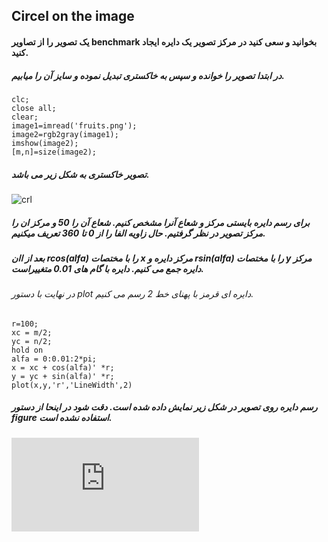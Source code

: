 ## Circel on the image
#### یک تصویر را از تصاویر benchmark بخوانید و سعی کنید در مرکز تصویر یک دایره ایجاد کنید.
##### در ابتدا تصویر را خوانده و سپس به خاکستری تبدیل نموده و سایز آن را میابیم.
```
clc;
close all;
clear;
image1=imread('fruits.png');
image2=rgb2gray(image1);
imshow(image2);
[m,n]=size(image2);
```
##### تصویر خاکستری به شکل زیر می باشد.
![crl](https://github.com/semnan-university-ai/image-processing-class-002/blob/main/exercises/zeinabfamili/im.exc11/fig1.11.png)
##### برای رسم دایره بایستی مرکز و شعاع آنرا مشخص کنیم. شعاع آن را 50 و مرکز ان را مرکز تصویر در نظر گرفتیم. حال زاویه الفا را از 0 تا 360 تعریف میکنیم.
##### بعد از اان rcos(alfa) را با مختصات x مرکز دایره و rsin(alfa) را با مختصات y مرکز دایره جمع می کنیم. دایره با گام های 0.01 متغییراست.
###### در نهایت با دستور plot دایره ای قرمز با پهنای خط 2 رسم می کنیم.
```
r=100;
xc = m/2;
yc = n/2;
hold on
alfa = 0:0.01:2*pi;
x = xc + cos(alfa)' *r;
y = yc + sin(alfa)' *r;
plot(x,y,'r','LineWidth',2)
```
##### رسم دایره روی تصویر در شکل زیر نمایش داده شده است. دقت شود در اینحا از دستور figure استفاده نشده است.
![crl](https://github.com/semnan-university-ai/image-processing-class-002/blob/main/exercises/zeinabfamili/im.exc11/fig2.11.fig)
